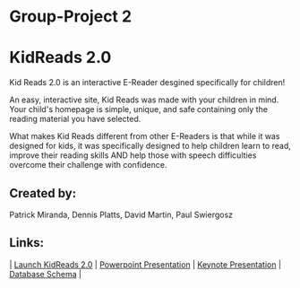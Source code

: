 # Group-Project 2

# KidReads 2.0 


Kid Reads 2.0 is an interactive E-Reader desgined specifically for children! 

An easy, interactive site, Kid Reads was made with your children in mind. Your child's
homepage is simple, unique, and safe containing only the reading material you have selected.

What makes Kid Reads different from other E-Readers is that while it was designed for kids, it was specifically designed to help children learn to read, improve their reading skills AND help those with speech difficulties overcome their challenge with confidence.


## **Created by:** #
Patrick Miranda, Dennis Platts, David Martin, Paul Swiergosz

## **Links:** #

| [Launch KidReads 2.0](https://lit-wave-53497.herokuapp.com/) | 
[Powerpoint Presentation](https://drive.google.com/file/d/1aoRRfOBcJD9mqIYPRdPAHgloMAX6A7ku/view?usp=sharing) | 
[Keynote Presentation](https://drive.google.com/file/d/17O7zvfenYJqk_9NeNhcW1oVGNq4uuMAG/view?usp=sharing) |
[Database Schema](https://drive.google.com/file/d/1BOxjr4ihkzHgOXT7SXdlymQD8wmRbw5N/view?usp=sharing) |

